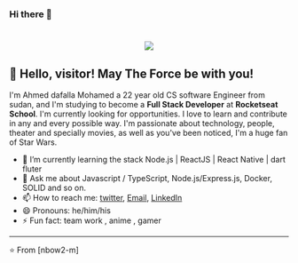 ### Hi there 👋



<h1 align="center">
  <img src="https://media.tenor.com/PEmBNdMi1LIAAAAC/tomura-shigaraki-all-for-one.gif" />
</h1>

## 👋 Hello, visitor! May The Force be with you!



I'm Ahmed dafalla Mohamed a 22 year old CS software Engineer from sudan,  and I'm studying to become a **Full Stack Developer** at **Rocketseat School**. I'm currently looking for opportunities. I love to learn and contribute in any and every possible way. I'm passionate about technology, people, theater and specially movies, as well as you've been noticed, I'm a huge fan of Star Wars.

- 🌱 I’m currently learning the stack Node.js | ReactJS | React Native | dart fluter
- 💬 Ask me about Javascript / TypeScript, Node.js/Express.js, Docker, SOLID and so on.
- 📫 How to reach me: [twitter](https://x.com/NBow0), [Email](nmawg22@gmail.com), [LinkedIn]()
- 😄 Pronouns: he/him/his
- ⚡ Fun fact: team work , anime , gamer

---

⭐ From [nbow2-m]


